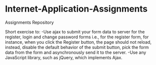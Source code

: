 # Internet-Application-Assignments
Assignments Repository

Short exercise to:
-Use ajax to submit your form data to server for the register, login and change password forms i.e., for the register form, for instance, when you click the Register button, the page should not
reload, instead, disable the default behavior of the submit button, pick the form data from the form
and asynchronously send it to the server.
-Use any JavaScript library, such as jQuery, which implements Ajax. 

